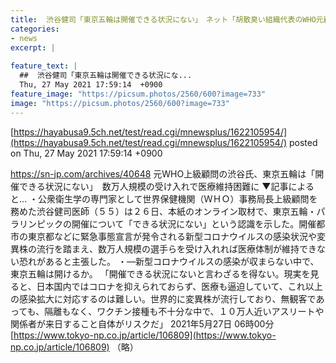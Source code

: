 ```yaml
---
title:  渋谷健司「東京五輪は開催できる状況にない」　ネット「胡散臭い組織代表のWHO元顧問がなんか言うとります」「またコイツかw  
categories:
- news
excerpt: |
  
feature_text: |
  ##  渋谷健司「東京五輪は開催できる状況にな...
  Thu, 27 May 2021 17:59:14  +0900
feature_image: "https://picsum.photos/2560/600?image=733"
image: "https://picsum.photos/2560/600?image=733"
---
```


[https://hayabusa9.5ch.net/test/read.cgi/mnewsplus/1622105954/](https://hayabusa9.5ch.net/test/read.cgi/mnewsplus/1622105954/)
posted on Thu, 27 May 2021 17:59:14  +0900

<!--more-->

https://sn-jp.com/archives/40648 元WHO上級顧問の渋谷氏、東京五輪は「開催できる状況にない」　数万人規模の受け入れで医療維持困難に ▼記事によると… ・公衆衛生学の専門家として世界保健機関（ＷＨＯ）事務局長上級顧問を務めた渋谷健司医師（５５）は２６日、本紙のオンライン取材で、東京五輪・パラリンピックの開催について「できる状況にない」という認識を示した。開催都市の東京都などに緊急事態宣言が発令される新型コロナウイルスの感染状況や変異株の流行を踏まえ、数万人規模の選手らを受け入れれば医療体制が維持できない恐れがあると主張した。 ・—新型コロナウイルスの感染が収まらない中で、東京五輪は開けるか。 「開催できる状況にないと言わざるを得ない。現実を見ると、日本国内ではコロナを抑えられておらず、医療も逼迫していて、これ以上の感染拡大に対応するのは難しい。世界的に変異株が流行しており、無観客であっても、隔離もなく、ワクチン接種も不十分な中で、１０万人近いアスリートや関係者が来日すること自体がリスクだ」 2021年5月27日 06時00分 [https://www.tokyo-np.co.jp/article/106809](https://www.tokyo-np.co.jp/article/106809) （略）
